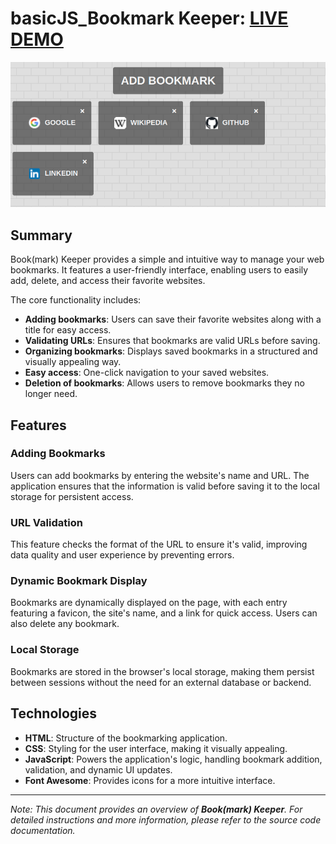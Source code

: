 # basicJS_Bookmark Keeper: [LIVE DEMO](https://shcoobz.github.io/basicJS_bookmark-keeper/)

![Project Image](img/basicJS_bookmark-keeper.png)

## Summary

Book(mark) Keeper provides a simple and intuitive way to manage your web bookmarks. It features a user-friendly interface, enabling users to easily add, delete, and access their favorite websites.

The core functionality includes:

- **Adding bookmarks**: Users can save their favorite websites along with a title for easy access.
- **Validating URLs**: Ensures that bookmarks are valid URLs before saving.
- **Organizing bookmarks**: Displays saved bookmarks in a structured and visually appealing way.
- **Easy access**: One-click navigation to your saved websites.
- **Deletion of bookmarks**: Allows users to remove bookmarks they no longer need.

## Features

### Adding Bookmarks

Users can add bookmarks by entering the website's name and URL. The application ensures that the information is valid before saving it to the local storage for persistent access.

### URL Validation

This feature checks the format of the URL to ensure it's valid, improving data quality and user experience by preventing errors.

### Dynamic Bookmark Display

Bookmarks are dynamically displayed on the page, with each entry featuring a favicon, the site's name, and a link for quick access. Users can also delete any bookmark.

### Local Storage

Bookmarks are stored in the browser's local storage, making them persist between sessions without the need for an external database or backend.

## Technologies

- **HTML**: Structure of the bookmarking application.
- **CSS**: Styling for the user interface, making it visually appealing.
- **JavaScript**: Powers the application's logic, handling bookmark addition, validation, and dynamic UI updates.
- **Font Awesome**: Provides icons for a more intuitive interface.

---

_Note: This document provides an overview of **Book(mark) Keeper**. For detailed instructions and more information, please refer to the source code documentation._
